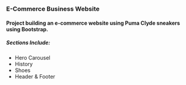 # 

### E-Commerce Business Website 

#### Project building an e-commerce website using Puma Clyde sneakers using Bootstrap.

##### Sections Include:
* Hero Carousel
* History
* Shoes
* Header & Footer

